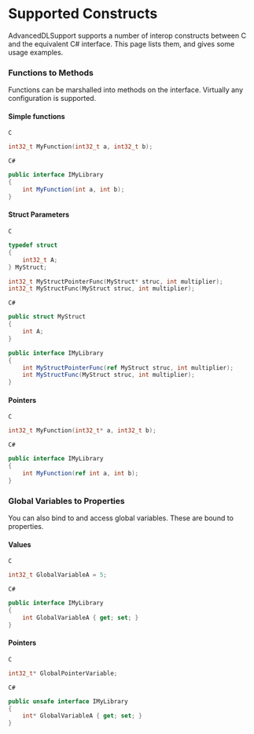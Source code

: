Supported Constructs
====================

AdvancedDLSupport supports a number of interop constructs between C and the equivalent C# interface. This page lists 
them, and gives some usage examples.

### Functions to Methods
Functions can be marshalled into methods on the interface. Virtually any configuration is supported.

#### Simple functions
`C`
```c
int32_t MyFunction(int32_t a, int32_t b);
```
`C#`
```cs
public interface IMyLibrary
{
    int MyFunction(int a, int b);
}
```

#### Struct Parameters
`C`
```c
typedef struct
{
    int32_t A;
} MyStruct;

int32_t MyStructPointerFunc(MyStruct* struc, int multiplier);
int32_t MyStructFunc(MyStruct struc, int multiplier);
```
`C#`
```cs
public struct MyStruct
{
    int A;
}

public interface IMyLibrary
{
    int MyStructPointerFunc(ref MyStruct struc, int multiplier);
    int MyStructFunc(MyStruct struc, int multiplier);
}
```

#### Pointers
`C`
```c
int32_t MyFunction(int32_t* a, int32_t b);
```
`C#`
```cs
public interface IMyLibrary
{
    int MyFunction(ref int a, int b);
}
```

### Global Variables to Properties
You can also bind to and access global variables. These are bound to properties.

#### Values
`C`
```c
int32_t GlobalVariableA = 5;
```
`C#`
```cs
public interface IMyLibrary
{
    int GlobalVariableA { get; set; }
}
```
#### Pointers

`C`
```c
int32_t* GlobalPointerVariable;
```
`C#`
```cs
public unsafe interface IMyLibrary
{
    int* GlobalVariableA { get; set; }
}
```